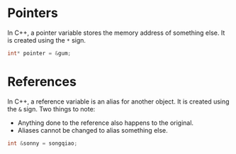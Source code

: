 # Pointers
In C++, a pointer variable stores the memory address of something else. It is created using the `*` sign.

```cpp
int* pointer = &gum;
```

# References
In C++, a reference variable is an alias for another object.  It is created using the `&` sign.  Two things to note:
- Anything done to the reference also happens to the original.
- Aliases cannot be changed to alias something else.

```cpp
int &sonny = songqiao;
```